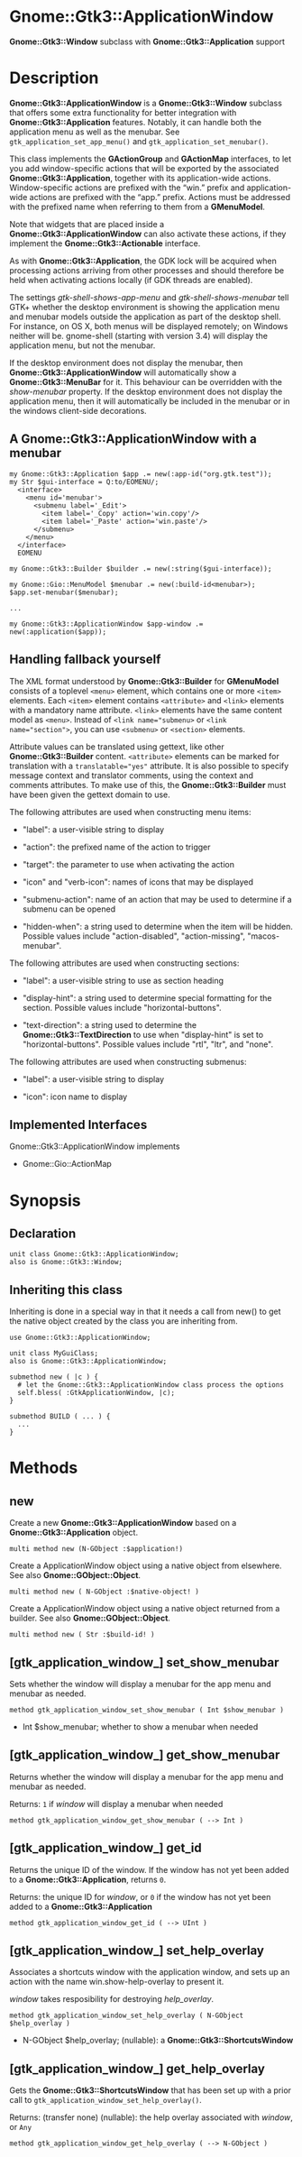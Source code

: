 Gnome::Gtk3::ApplicationWindow
==============================

**Gnome::Gtk3::Window** subclass with **Gnome::Gtk3::Application** support

Description
===========

**Gnome::Gtk3::ApplicationWindow** is a **Gnome::Gtk3::Window** subclass that offers some extra functionality for better integration with **Gnome::Gtk3::Application** features. Notably, it can handle both the application menu as well as the menubar. See `gtk_application_set_app_menu()` and `gtk_application_set_menubar()`.

This class implements the **GActionGroup** and **GActionMap** interfaces, to let you add window-specific actions that will be exported by the associated **Gnome::Gtk3::Application**, together with its application-wide actions. Window-specific actions are prefixed with the “win.” prefix and application-wide actions are prefixed with the “app.” prefix. Actions must be addressed with the prefixed name when referring to them from a **GMenuModel**.

Note that widgets that are placed inside a **Gnome::Gtk3::ApplicationWindow** can also activate these actions, if they implement the **Gnome::Gtk3::Actionable** interface.

As with **Gnome::Gtk3::Application**, the GDK lock will be acquired when processing actions arriving from other processes and should therefore be held when activating actions locally (if GDK threads are enabled).

The settings *gtk-shell-shows-app-menu* and *gtk-shell-shows-menubar* tell GTK+ whether the desktop environment is showing the application menu and menubar models outside the application as part of the desktop shell. For instance, on OS X, both menus will be displayed remotely; on Windows neither will be. gnome-shell (starting with version 3.4) will display the application menu, but not the menubar.

If the desktop environment does not display the menubar, then **Gnome::Gtk3::ApplicationWindow** will automatically show a **Gnome::Gtk3::MenuBar** for it. This behaviour can be overridden with the *show-menubar* property. If the desktop environment does not display the application menu, then it will automatically be included in the menubar or in the windows client-side decorations.

A **Gnome::Gtk3::ApplicationWindow** with a menubar
---------------------------------------------------

    my Gnome::Gtk3::Application $app .= new(:app-id("org.gtk.test"));
    my Str $gui-interface = Q:to/EOMENU/;
      <interface>
        <menu id='menubar'>
          <submenu label='_Edit'>
            <item label='_Copy' action='win.copy'/>
            <item label='_Paste' action='win.paste'/>
          </submenu>
        </menu>
      </interface>
      EOMENU

    my Gnome::Gtk3::Builder $builder .= new(:string($gui-interface));

    my Gnome::Gio::MenuModel $menubar .= new(:build-id<menubar>);
    $app.set-menubar($menubar);

    ...

    my Gnome::Gtk3::ApplicationWindow $app-window .= new(:application($app));

Handling fallback yourself
--------------------------

The XML format understood by **Gnome::Gtk3::Builder** for **GMenuModel** consists of a toplevel `<menu>` element, which contains one or more `<item>` elements. Each `<item>` element contains `<attribute>` and `<link>` elements with a mandatory name attribute. `<link>` elements have the same content model as `<menu>`. Instead of `<link name="submenu>` or `<link name="section">`, you can use `<submenu>` or `<section>` elements.

Attribute values can be translated using gettext, like other **Gnome::Gtk3::Builder** content. `<attribute>` elements can be marked for translation with a `translatable="yes"` attribute. It is also possible to specify message context and translator comments, using the context and comments attributes. To make use of this, the **Gnome::Gtk3::Builder** must have been given the gettext domain to use.

The following attributes are used when constructing menu items:

  * "label": a user-visible string to display

  * "action": the prefixed name of the action to trigger

  * "target": the parameter to use when activating the action

  * "icon" and "verb-icon": names of icons that may be displayed

  * "submenu-action": name of an action that may be used to determine if a submenu can be opened

  * "hidden-when": a string used to determine when the item will be hidden. Possible values include "action-disabled", "action-missing", "macos-menubar".

The following attributes are used when constructing sections:

  * "label": a user-visible string to use as section heading

  * "display-hint": a string used to determine special formatting for the section. Possible values include "horizontal-buttons".

  * "text-direction": a string used to determine the **Gnome::Gtk3::TextDirection** to use when "display-hint" is set to "horizontal-buttons". Possible values include "rtl", "ltr", and "none".

The following attributes are used when constructing submenus:

  * "label": a user-visible string to display

  * "icon": icon name to display

Implemented Interfaces
----------------------

Gnome::Gtk3::ApplicationWindow implements

  * Gnome::Gio::ActionMap

Synopsis
========

Declaration
-----------

    unit class Gnome::Gtk3::ApplicationWindow;
    also is Gnome::Gtk3::Window;

Inheriting this class
---------------------

Inheriting is done in a special way in that it needs a call from new() to get the native object created by the class you are inheriting from.

    use Gnome::Gtk3::ApplicationWindow;

    unit class MyGuiClass;
    also is Gnome::Gtk3::ApplicationWindow;

    submethod new ( |c ) {
      # let the Gnome::Gtk3::ApplicationWindow class process the options
      self.bless( :GtkApplicationWindow, |c);
    }

    submethod BUILD ( ... ) {
      ...
    }

Methods
=======

new
---

Create a new **Gnome::Gtk3::ApplicationWindow** based on a **Gnome::Gtk3::Application** object.

    multi method new (N-GObject :$application!)

Create a ApplicationWindow object using a native object from elsewhere. See also **Gnome::GObject::Object**.

    multi method new ( N-GObject :$native-object! )

Create a ApplicationWindow object using a native object returned from a builder. See also **Gnome::GObject::Object**.

    multi method new ( Str :$build-id! )

[gtk_application_window_] set_show_menubar
------------------------------------------

Sets whether the window will display a menubar for the app menu and menubar as needed.

    method gtk_application_window_set_show_menubar ( Int $show_menubar )

  * Int $show_menubar; whether to show a menubar when needed

[gtk_application_window_] get_show_menubar
------------------------------------------

Returns whether the window will display a menubar for the app menu and menubar as needed.

Returns: `1` if *window* will display a menubar when needed

    method gtk_application_window_get_show_menubar ( --> Int )

[gtk_application_window_] get_id
--------------------------------

Returns the unique ID of the window. If the window has not yet been added to a **Gnome::Gtk3::Application**, returns `0`.

Returns: the unique ID for *window*, or `0` if the window has not yet been added to a **Gnome::Gtk3::Application**

    method gtk_application_window_get_id ( --> UInt )

[gtk_application_window_] set_help_overlay
------------------------------------------

Associates a shortcuts window with the application window, and sets up an action with the name win.show-help-overlay to present it.

*window* takes resposibility for destroying *help_overlay*.

    method gtk_application_window_set_help_overlay ( N-GObject $help_overlay )

  * N-GObject $help_overlay; (nullable): a **Gnome::Gtk3::ShortcutsWindow**

[gtk_application_window_] get_help_overlay
------------------------------------------

Gets the **Gnome::Gtk3::ShortcutsWindow** that has been set up with a prior call to `gtk_application_window_set_help_overlay()`.

Returns: (transfer none) (nullable): the help overlay associated with *window*, or `Any`

    method gtk_application_window_get_help_overlay ( --> N-GObject )


